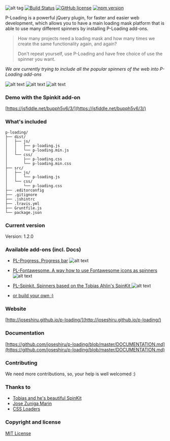 ![alt tag](http://i.imgur.com/M9LqM46.png?1 "P-Loading") [![Build Status](https://travis-ci.org/joseshiru/p-loading.svg?branch=master)](https://travis-ci.org/joseshiru/p-loading.svg?branch=master) [![GitHub license](https://img.shields.io/badge/license-MIT-blue.svg)](https://raw.githubusercontent.com/joseshiru/p-loading/master/LICENSE) [![npm version](https://badge.fury.io/js/p-loading.svg)](https://badge.fury.io/js/p-loading)

P-Loading is a powerful jQuery plugin, for faster and easier web development, which allows you to have a main  loading mask platform that is able to use many different spinners by installing P-Loading add-ons.

>How many projects need a loading mask and how many times we create the same functionality again, and again?
>
>Don't repeat yourself, use P-Loading and have free choice of use the spinner you want.

*We are currently trying to include all the popular spinners of the web into P-Loading add-ons*

![alt text](https://s32.postimg.org/avb63a879/plprogress.gif "demo default spinner")
![alt text](https://s32.postimg.org/f116tc4tx/plprogress.gif "demo progress bar")
![alt text](https://s31.postimg.org/j43p8kg23/plprogress.gif "demo fontawesome spinner")

### Demo with the Spinkit add-on

[https://jsfiddle.net/bupph5v6/3/](https://jsfiddle.net/bupph5v6/3/)

### What's included

```
p-loading/
├── dist/
│   ├── js/
│   │   ├── p-loading.js
│   │   └── p-loading.min.js
│   └── css/
│       ├── p-loading.css
│       └── p-loading.min.css
├── src/
│   ├── js/
│   │   └── p-loading.js
│   └── css/
│       └── p-loading.css
├── .editorconfig
├── .gitignore
├── .jshintrc
├── .travis.yml
├── Gruntfile.js
└── package.json
```
### Current version
  Version: 1.2.0


### Available add-ons (incl. Docs)
+ [PL-Progress. Progress bar](https://github.com/joseshiru/pl-progress)
![alt text](https://s32.postimg.org/f116tc4tx/plprogress.gif "demo progress bar")

+ [PL-Fontawesome. A way how to use Fontawesome icons as spinners](https://github.com/joseshiru/pl-fontawesome)
![alt text](https://s27.postimg.org/cayz1ye5f/pl_fontawesome.gif "demo")

+ [PL-Spinkit. Spinners based on the Tobias Ahlin's SpinKit ](https://github.com/joseshiru/pl-spinkit)
![alt text](https://s10.postimg.org/dwe3uy4p5/pl_spinkit.gif "demo")

+ [or build your own :)](https://github.com/joseshiru/p-loading/blob/master/CREATE_PLUGIN.md)



### Website
[http://joseshiru.github.io/p-loading/](http://joseshiru.github.io/p-loading/)

### Documentation
[https://github.com/joseshiru/p-loading/blob/master/DOCUMENTATION.md](https://github.com/joseshiru/p-loading/blob/master/DOCUMENTATION.md)

### Contributing
  We need more contributions, so, your help is well welcomed :)

### Thanks to
 * [Tobias and he's beautiful SpinKit](https://github.com/tobiasahlin/SpinKit)
 * [Jose Zuniga Marin](https://github.com/joseshiru)
 * [CSS Loaders](https://github.com/lukehaas/css-loaders)
 
### Copyright and license
[MIT License](https://github.com/joseshiru/p-loading/blob/master/LICENSE)
